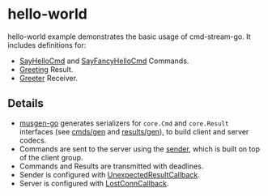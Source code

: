 # hello-world
hello-world example demonstrates the basic usage of cmd-stream-go. It includes 
definitions for:
- [SayHelloCmd](cmds/say_hello.go) and [SayFancyHelloCmd](cmds/say_fancy_hello.go) Commands.
- [Greeting](results/greeting.go) Result.
- [Greeter](receiver/greeter.go) Receiver.

## Details

- [musgen-go](https://github.com/mus-format/musgen-go) generates serializers for
  `core.Cmd` and `core.Result` interfaces (see [cmds/gen](cmds/gen) 
	and [results/gen](results/gen)), to build client and server codecs.
- Commands are sent to the server using the [sender](https://github.com/cmd-stream/sender-go), 
  which is built on top of the client group.
- Commands and Results are transmitted with deadlines.
- Sender is configured with [UnexpectedResultCallback](https://github.com/cmd-stream/core-go/client/client.go).
- Server is configured with [LostConnCallback](https://github.com/cmd-stream/core-go/server/server.go).
